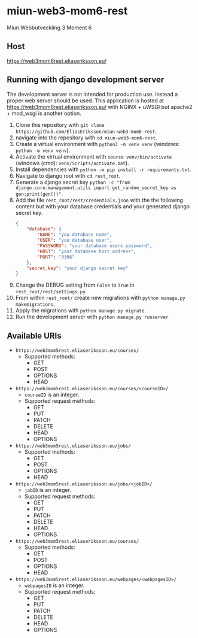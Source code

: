 # miun-web3-mom6-rest
Miun Webbutveckling 3 Moment 6

## Host
https://web3mom6rest.eliaseriksson.eu/

## Running with django development server
The development server is not intended for production use. Instead a proper web server should be used.
This application is hosted at https://web3mom6rest.eliaseriksson.eu/ with NGINX + uWSGI but apache2 + mod_wsgi is another option.
1. Clone this repository with `git clone https://github.com/EliasEriksson/miun-web3-mom6-rest`.
2. navigate into the repository with `cd miun-web3-mom6-rest`.
3. Create a virtual environment with `python3 -m venv venv` (windows: `python -m venv venv`).
4. Activate the virtual environment with `source venv/bin/activate` (windows (cmd): `venv/Scripts/activate.bat`).
5. Install dependencies with `python -m pip install -r requirements.txt`.
6. Navigate to django root with `cd rest_root`.
7. Generate a django secret key 
`python -c "from django.core.management.utils import get_random_secret_key as gen;print(gen())"`.
8. Add the file `rest_root/rest/credentials.json` with the the following content but with your database credentials 
   and your generated django secret key.
   ```json
   {
       "database": {
           "NAME": "you database name",
           "USER": "you database user",
           "PASSWORD": "your database users password",
           "HOST": "your database host address",
           "PORT": "3306"
       },
       "secret_key": "your django secret key"
   }
   ```
9. Change the DEBUG setting from `False` to `True` in `rest_root/rest/settings.py`.
10. From within `rest_root/` create new migrations with `python manage.py makemigrations`.
11. Apply the migrations with `python manage.py migrate`.
12. Run the development server with `python manage.py runserver`

## Available URIs
* `https://web3mom5rest.eliaseriksson.eu/courses/`
  * Supported methods:
    * GET 
    * POST
    * OPTIONS
    * HEAD
* `https://web3mom5rest.eliaseriksson.eu/courses/<courseID>/` 
  * `courseID` is an integer.
  * Supported request methods:
    * GET
    * PUT
    * PATCH
    * DELETE
    * HEAD
    * OPTIONS
* `https://web3mom5rest.eliaseriksson.eu/jobs/`
  * Supported methods:
    * GET 
    * POST
    * OPTIONS
    * HEAD
* `https://web3mom5rest.eliaseriksson.eu/jobs/<jobID>/` 
  * `jobID` is an integer.
  * Supported request methods:
    * GET
    * PUT
    * PATCH
    * DELETE
    * HEAD
    * OPTIONS
* `https://web3mom5rest.eliaseriksson.eu/courses/`
  * Supported methods:
    * GET 
    * POST
    * OPTIONS
    * HEAD
* `https://web3mom5rest.eliaseriksson.eu/webpages/<webpagesID>/` 
  * `webpagesID` is an integer.
  * Supported request methods:
    * GET
    * PUT
    * PATCH
    * DELETE
    * HEAD
    * OPTIONS
